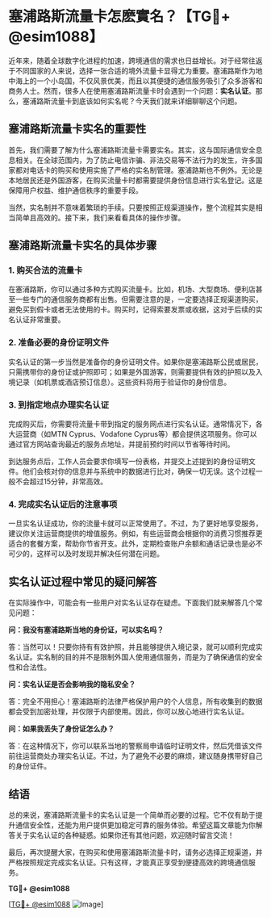 # 塞浦路斯流量卡怎麽實名？【TG💪+ @esim1088】

近年来，随着全球数字化进程的加速，跨境通信的需求也日益增长。对于经常往返于不同国家的人来说，选择一张合适的境外流量卡显得尤为重要。塞浦路斯作为地中海上的一个小岛国，不仅风景优美，而且以其便捷的通信服务吸引了众多游客和商务人士。然而，很多人在使用塞浦路斯流量卡时会遇到一个问题：**实名认证**。那么，塞浦路斯流量卡到底该如何实名呢？今天我们就来详细聊聊这个问题。

## 塞浦路斯流量卡实名的重要性

首先，我们需要了解为什么塞浦路斯流量卡需要实名。其实，这与国际通信安全息息相关。在全球范围内，为了防止电信诈骗、非法交易等不法行为的发生，许多国家都对电话卡的购买和使用实施了严格的实名制管理。塞浦路斯也不例外。无论是本地居民还是外国游客，在购买流量卡时都需要提供身份信息进行实名登记。这是保障用户权益、维护通信秩序的重要手段。

当然，实名制并不意味着繁琐的手续。只要按照正规渠道操作，整个流程其实是相当简单且高效的。接下来，我们来看看具体的操作步骤。

## 塞浦路斯流量卡实名的具体步骤

### 1. 购买合法的流量卡

在塞浦路斯，你可以通过多种方式购买流量卡。比如，机场、大型商场、便利店甚至一些专门的通信服务商都有出售。但需要注意的是，一定要选择正规渠道购买，避免买到假卡或者无法使用的卡。购买时，记得索要发票或收据，这对于后续的实名认证非常重要。

### 2. 准备必要的身份证明文件

实名认证的第一步当然是准备你的身份证明文件。如果你是塞浦路斯公民或居民，只需携带你的身份证或护照即可；如果是外国游客，则需要提供有效的护照以及入境记录（如机票或酒店预订信息）。这些资料将用于验证你的身份信息。

### 3. 到指定地点办理实名认证

完成购买后，你需要将流量卡带到指定的服务网点进行实名认证。通常情况下，各大运营商（如MTN Cyprus、Vodafone Cyprus等）都会提供这项服务。你可以通过官方网站查询最近的服务点地址，并提前预约时间以节省等待时间。

到达服务点后，工作人员会要求你填写一份表格，并提交上述提到的身份证明文件。他们会核对你的信息并与系统中的数据进行比对，确保一切无误。这个过程一般不会超过15分钟，非常高效。

### 4. 完成实名认证后的注意事项

一旦实名认证成功，你的流量卡就可以正常使用了。不过，为了更好地享受服务，建议你关注运营商提供的增值服务。例如，有些运营商会根据你的消费习惯推荐更适合的套餐方案，帮助你节省开支。此外，定期检查账户余额和通话记录也是必不可少的，这样可以及时发现并解决任何潜在问题。

## 实名认证过程中常见的疑问解答

在实际操作中，可能会有一些用户对实名认证存在疑虑。下面我们就来解答几个常见问题：

**问：我没有塞浦路斯当地的身份证，可以实名吗？**

答：当然可以！只要你持有有效护照，并且能够提供入境记录，就可以顺利完成实名认证。实名制的目的并不是限制外国人使用通信服务，而是为了确保通信的安全性和合法性。

**问：实名认证是否会影响我的隐私安全？**

答：完全不用担心！塞浦路斯的法律严格保护用户的个人信息，所有收集到的数据都会受到加密处理，并仅限于内部使用。因此，你可以放心地进行实名认证。

**问：如果我丢失了身份证怎么办？**

答：在这种情况下，你可以联系当地的警察局申请临时证明文件，然后凭借该文件前往运营商处办理实名认证。不过，为了避免不必要的麻烦，建议随身携带好自己的身份证件。

## 结语

总的来说，塞浦路斯流量卡的实名认证是一个简单而必要的过程。它不仅有助于提升通信安全性，还能为用户提供更加稳定可靠的服务体验。希望这篇文章能为你解答关于实名认证的各种疑惑。如果你还有其他问题，欢迎随时留言交流！

最后，再次提醒大家，在购买和使用塞浦路斯流量卡时，请务必选择正规渠道，并严格按照规定完成实名认证。只有这样，才能真正享受到便捷高效的跨境通信服务。

**TG💪+ @esim1088** 

[[TG💪+ @esim1088](https://t.me/s/esim1088) ![Image](https://i.postimg.cc/4NQfJmqS/Snipaste-2025-05-13-00-14-12.png)]